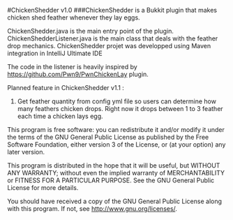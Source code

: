 #ChickenShedder v1.0 
###ChickenShedder is a Bukkit plugin that makes chicken shed feather whenever they lay eggs.

ChickenShedder.java is the main entry point of the plugin.
ChickenShedderListener.java is the main class that deals with the feather drop mechanics.
ChickenShedder projet was developped using Maven integration in IntelliJ Ultimate IDE

The code in the listener is heavily inspired by https://github.com/Pwn9/PwnChickenLay plugin.

Planned feature in ChickenShedder v1.1 : 
1. Get feather quantity from config yml file so users can determine how many feathers chicken drops. Right now it drops between 1 to 3 feather each time a chicken lays egg.

This program is free software: you can redistribute it and/or modify
it under the terms of the GNU General Public License as published by
the Free Software Foundation, either version 3 of the License, or
(at your option) any later version.

This program is distributed in the hope that it will be useful,
but WITHOUT ANY WARRANTY; without even the implied warranty of
MERCHANTABILITY or FITNESS FOR A PARTICULAR PURPOSE.  See the
GNU General Public License for more details.

You should have received a copy of the GNU General Public License
along with this program.  If not, see <http://www.gnu.org/licenses/>.